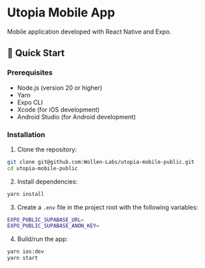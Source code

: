 # Utopia Mobile App

Mobile application developed with React Native and Expo.

## 🚀 Quick Start

### Prerequisites

- Node.js (version 20 or higher)
- Yarn
- Expo CLI
- Xcode (for iOS development)
- Android Studio (for Android development)

### Installation

1. Clone the repository:

```bash
git clone git@github.com:Wollen-Labs/utopia-mobile-public.git
cd utopia-mobile-public
```

2. Install dependencies:

```bash
yarn install
```

3. Create a `.env` file in the project root with the following variables:

```bash
EXPO_PUBLIC_SUPABASE_URL=
EXPO_PUBLIC_SUPABASE_ANON_KEY=
```

4. Build/run the app:

```bash
yarn ios:dev
yarn start
```
